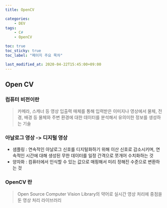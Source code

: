 ```yaml
---
title: OpenCV

categories:
    - DEV
tags:
    - C#
    - OpenCV

toc: true
toc_sticky: true
toc_label: "페이지 주요 목차"

last_modified_at: 2020-04-22T15:45:00+09:00
---
```


## Open CV ##

### 컴퓨터 비전이란 ###

> 카메라, 스캐너 등 영상 입출력 매체를 통해 입력받은 이미지나 영상에서 물체, 전경, 배경 등 물체와 주변 환경에 대한 데이터를 분석해서 유의미한 정보를 생성하는 기술

### 아날로그 영상 -> 디지털 영상 ###

- 샘플링 : 연속적인 아날로그 신호를 디지털화하기 위해 이산 신호로 감소시키며, 연속적인 시간에 대해 생성된 무한 데이터를 일정 간격으로 쪼개어 수치화하는 것
- 양자화 : 컴퓨터에서 인식할 수 있는 값으로 매핑해서 미리 정해진 수준으로 변환하는 것

### OpenCV 란 ###

> Open Source Computer Vision Library의 약어로 실시간 영상 처리에 중점을 둔 영상 처리 라이브러리
